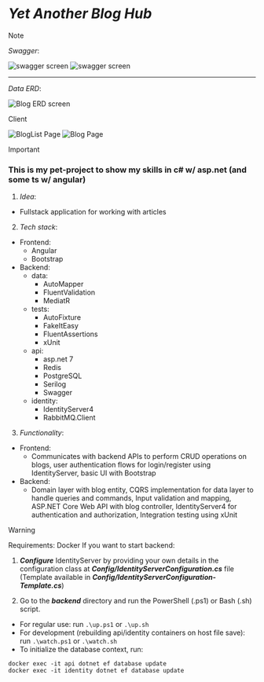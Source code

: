 # ***Yet Another Blog Hub***

>[!NOTE]
>*Swagger*:
>
>![swagger screen](https://i.imgur.com/JNa96XP.png)
>![swagger screen](https://i.imgur.com/GPxMCVj.png)
>
><hr>
>
>*Data ERD*:
>
>![Blog ERD screen](https://i.imgur.com/zyix2a4.png)
>
>Client
>
>![BlogList Page](https://i.imgur.com/DMxFKB2.jpg)
>![Blog Page](https://i.imgur.com/tCXV8fd.jpg)

>[!IMPORTANT]
>### This is my pet-project to show my skills in c# w/ asp.net (and some ts w/ angular) 
1. *Idea*:
  - Fullstack application for working with articles
2. *Tech stack*:
  - Frontend:
    - Angular
    - Bootstrap
  - Backend:
    - data:
      - AutoMapper
      - FluentValidation
      - MediatR
    - tests:
      - AutoFixture
      - FakeItEasy
      - FluentAssertions
      - xUnit
    - api:
      - asp.net 7
      - Redis
      - PostgreSQL
      - Serilog
      - Swagger
    - identity:
      - IdentityServer4
      - RabbitMQ.Client
3. *Functionality*:
  - Frontend:
    - Communicates with backend APIs to perform CRUD operations on blogs, user authentication flows for login/register using IdentityServer, basic UI with Bootstrap
  - Backend:
    - Domain layer with blog entity, CQRS implementation for data layer to handle queries and commands, Input validation and mapping, ASP.NET Core Web API with blog controller, IdentityServer4 for authentication and authorization, Integration testing using xUnit

>[!WARNING]
>Requirements: Docker
>If you want to start backend:
>
>1. ***Configure*** IdentityServer by providing your own details in the configuration class at ***Config/IdentityServerConfiguration.cs*** file (Template available in ***Config/IdentityServerConfiguration-Template.cs***)
> 
>1. Go to the ***backend*** directory and run the PowerShell (.ps1) or Bash (.sh) script.
>- For regular use: run `.\up.ps1` or `.\up.sh`
>- For development (rebuilding api/identity containers on host file save): run `.\watch.ps1` or `.\watch.sh`
>- To initialize the database context, run:
>```
>docker exec -it api dotnet ef database update
>docker exec -it identity dotnet ef database update
>```
